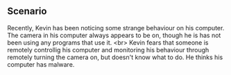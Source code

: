 
## Scenario

Recently, Kevin has been noticing some strange behaviour on his computer. The camera in his computer always appears to be on, though he is has not been using any programs that use it.
&lt;br&gt;
Kevin fears that someone is remotely controllig his computer and monitoring his behaviour through remotely turning the camera on, but doesn&#39;t know what to do. He thinks his computer has malware.